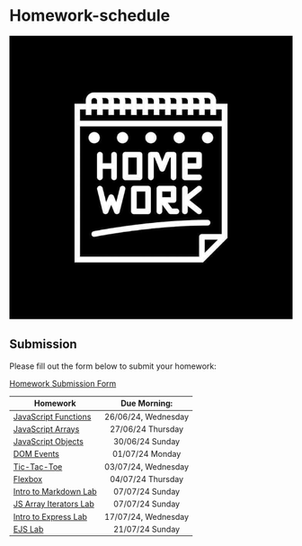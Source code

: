 # Homework-schedule
![image](./homework-img.jpg)

## Submission
Please fill out the form below to submit your homework:

[Homework Submission Form](https://docs.google.com/forms/d/e/1FAIpQLSduTn9ghFyJcVZ3htkTRdSGW-ssn6ExIvhL1_oa9RD5IaqTNQ/viewform)

 
| Homework                                                                                          | Due Morning:         | 
| --------------------------------------------------------------------------------------------------| :-------------------:| 
| [JavaScript Functions](https://github.com/SEB-10-Bahrain/intro-javascript-functions-LAB)          |  26/06/24, Wednesday | 
| [JavaScript Arrays](https://github.com/SEB-10-Bahrain/intro-to-javascript-arrays-LAB)             |  27/06/24  Thursday  | 
| [JavaScript Objects](https://github.com/SEB-10-Bahrain/intro-js-objects-LAB)                      |  30/06/24  Sunday    | 
| [DOM Events](https://github.com/SEB-10-Bahrain/dom-events-LAB)                                    |  01/07/24  Monday    | 
| [Tic-Tac-Toe](https://github.com/SEB-10-Bahrain/JS-Game-Tic-Tac-Toe-LAB)                          |  03/07/24, Wednesday |
| [Flexbox](https://github.com/SEB-10-Bahrain/flexbox-LAB)                                          |  04/07/24  Thursday  |
| [Intro to Markdown Lab](https://github.com/SEB-10-Bahrain/intro-markdown-lab)                     |  07/07/24  Sunday    |
| [JS Array Iterators Lab](https://github.com/SEB-10-Bahrain/array-iterator-LAB)                    |  07/07/24  Sunday    |
| [Intro to Express Lab](https://github.com/SEB-10-Bahrain/intro-to-express-lab)                    |  17/07/24, Wednesday |
| [EJS Lab](https://github.com/SEB-10-Bahrain/EJS-LAB)                                              |  21/07/24  Sunday    |
